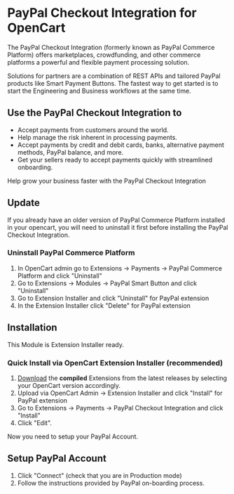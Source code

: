 # PayPal Checkout Integration for OpenCart

The PayPal Checkout Integration (formerly known as PayPal Commerce Platform) offers marketplaces, crowdfunding, and other commerce platforms a powerful and flexible payment processing solution.

Solutions for partners are a combination of REST APIs and tailored PayPal products like Smart Payment Buttons. The fastest way to get started is to start the Engineering and Business workflows at the same time.

## Use the PayPal Checkout Integration to
- Accept payments from customers around the world.
- Help manage the risk inherent in processing payments.
- Accept payments by credit and debit cards, banks, alternative payment methods, PayPal balance, and more.
- Get your sellers ready to accept payments quickly with streamlined onboarding.

Help grow your business faster with the PayPal Checkout Integration

## Update
If you already have an older version of PayPal Commerce Platform installed in your opencart, you will need to uninstall it first before installing the PayPal Checkout Integration. 

### Uninstall PayPal Commerce Platform
1. In OpenCart admin go to Extensions -> Payments -> PayPal Commerce Platform and click "Uninstall"
2. Go to Extensions -> Modules -> PayPal Smart Button and click "Uninstall"
3. Go to Extension Installer and click "Uninstall" for PayPal extension
4. In the Extension Installer click "Delete" for PayPal extension

## Installation
This Module is Extension Installer ready.

### Quick Install via OpenCart Extension Installer (recommended)
1. [Download](https://github.com/Dreamvention/paypal/releases) the **compiled** Extensions from the latest releases by selecting your OpenCart version accordingly.
2. Upload via OpenCart Admin -> Extension Installer and click "Install" for PayPal extension
3. Go to Extensions -> Payments -> PayPal Checkout Integration and click "Install"
4. Click "Edit".

Now you need to setup your PayPal Account.

## Setup PayPal Account
1. Click "Connect" (check that you are in Production mode)
2. Follow the instructions provided by PayPal on-boarding process.
